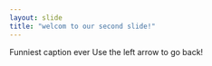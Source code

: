 ```yaml
---
layout: slide
title: "welcom to our second slide!"
---
```

Funniest caption ever
Use the left arrow to go back!
